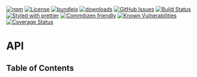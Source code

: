 [![npm](https://img.shields.io/npm/v/@kronos-integration/service-repositories.svg)](https://www.npmjs.com/package/@kronos-integration/service-repositories)
[![License](https://img.shields.io/badge/License-BSD%203--Clause-blue.svg)](https://opensource.org/licenses/BSD-3-Clause)
[![bundlejs](https://deno.bundlejs.com/?q=@kronos-integration/service-repositories\&badge=detailed)](https://bundlejs.com/?q=@kronos-integration/service-repositories)
[![downloads](http://img.shields.io/npm/dm/@kronos-integration/service-repositories.svg?style=flat-square)](https://npmjs.org/package/@kronos-integration/service-repositories)
[![GitHub Issues](https://img.shields.io/github/issues/Kronos-Integration/service-repositories.svg?style=flat-square)](https://github.com/Kronos-Integration/service-repositories/issues)
[![Build Status](https://img.shields.io/endpoint.svg?url=https%3A%2F%2Factions-badge.atrox.dev%2FKronos-Integration%2Fservice-repositories%2Fbadge\&style=flat)](https://actions-badge.atrox.dev/Kronos-Integration/service-repositories/goto)
[![Styled with prettier](https://img.shields.io/badge/styled_with-prettier-ff69b4.svg)](https://github.com/prettier/prettier)
[![Commitizen friendly](https://img.shields.io/badge/commitizen-friendly-brightgreen.svg)](http://commitizen.github.io/cz-cli/)
[![Known Vulnerabilities](https://snyk.io/test/github/Kronos-Integration/service-repositories/badge.svg)](https://snyk.io/test/github/Kronos-Integration/service-repositories)
[![Coverage Status](https://coveralls.io/repos/Kronos-Integration/service-repositories/badge.svg)](https://coveralls.io/github/Kronos-Integration/service-repositories)

# API

<!-- Generated by documentation.js. Update this documentation by updating the source code. -->

## Table of Contents
